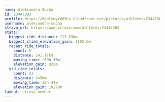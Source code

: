```yaml
---
name: Aleksandra Socha
id: 23447303
profile: https://dgalywyr863hv.cloudfront.net/pictures/athletes/23447303/14745546/4/large.jpg
username: aleksandra-socha
strava_url: https://www.strava.com/athletes/23447303
stats:
  biggest_ride_distance: 117.89km
  biggest_climb_elevation_gain: 1102.6m
  recent_ride_totals:
    count: 5
    distance: 241.17km
    moving_time: '09h 30m'
    elevation_gain: 935m
  ytd_ride_totals:
    count: 23
    distance: 845km
    moving_time: 38h 47m
    elevation_gain: 10279m
layout: strava_member
--- 
```

